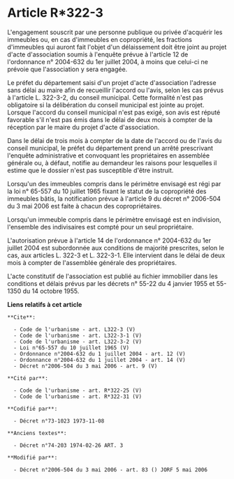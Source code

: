 # Article R*322-3

L'engagement souscrit par une personne publique ou privée d'acquérir les immeubles ou, en cas d'immeubles en copropriété, les
fractions d'immeubles qui auront fait l'objet d'un délaissement doit être joint au projet d'acte d'association soumis à
l'enquête prévue à l'article 12 de l'ordonnance n° 2004-632 du 1er juillet 2004, à moins que celui-ci ne prévoie que
l'association y sera engagée. 

Le préfet du département saisi d'un projet d'acte d'association l'adresse sans délai au maire afin de recueillir l'accord ou
l'avis, selon les cas prévus à l'article L. 322-3-2, du conseil municipal. Cette formalité n'est pas obligatoire si la
délibération du conseil municipal est jointe au projet. Lorsque l'accord du conseil municipal n'est pas exigé, son avis est
réputé favorable s'il n'est pas émis dans le délai de deux mois à compter de la réception par le maire du projet d'acte
d'association. 

Dans le délai de trois mois à compter de la date de l'accord ou de l'avis du conseil municipal, le préfet du département
prend un arrêté prescrivant l'enquête administrative et convoquant les propriétaires en assemblée générale ou, à défaut,
notifie au demandeur les raisons pour lesquelles il estime que le dossier n'est pas susceptible d'être instruit. 

Lorsqu'un des immeubles compris dans le périmètre envisagé est régi par la loi n° 65-557 du 10 juillet 1965 fixant le statut
de la copropriété des immeubles bâtis, la notification prévue à l'article 9 du décret n° 2006-504 du 3 mai 2006 est faite à
chacun des copropriétaires. 

Lorsqu'un immeuble compris dans le périmètre envisagé est en indivision, l'ensemble des indivisaires est compté pour un seul
propriétaire. 

L'autorisation prévue à l'article 14 de l'ordonnance n° 2004-632 du 1er juillet 2004 est subordonnée aux conditions de
majorité prescrites, selon le cas, aux articles L. 322-3 et L. 322-3-1. Elle intervient dans le délai de deux mois à compter
de l'assemblée générale des propriétaires. 

L'acte constitutif de l'association est publié au fichier immobilier dans les conditions et délais prévus par les décrets n°
55-22 du 4 janvier 1955 et 55-1350 du 14 octobre 1955.

**Liens relatifs à cet article**

	**Cite**:

	  - Code de l'urbanisme - art. L322-3 (V)
	  - Code de l'urbanisme - art. L322-3-1 (V)
	  - Code de l'urbanisme - art. L322-3-2 (V)
	  - Loi n°65-557 du 10 juillet 1965 (V)
	  - Ordonnance n°2004-632 du 1 juillet 2004 - art. 12 (V)
	  - Ordonnance n°2004-632 du 1 juillet 2004 - art. 14 (V)
	  - Décret n°2006-504 du 3 mai 2006 - art. 9 (V)

	**Cité par**:

	  - Code de l'urbanisme - art. R*322-25 (V)
	  - Code de l'urbanisme - art. R*322-31 (V)

	**Codifié par**:

	  - Décret n°73-1023 1973-11-08

	**Anciens textes**:

	  - Décret n°74-203 1974-02-26 ART. 3

	**Modifié par**:

	  - Décret n°2006-504 du 3 mai 2006 - art. 83 () JORF 5 mai 2006
